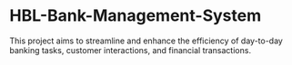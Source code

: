# HBL-Bank-Management-System
This project aims to streamline and enhance the efficiency of day-to-day banking tasks, customer interactions, and financial transactions.
